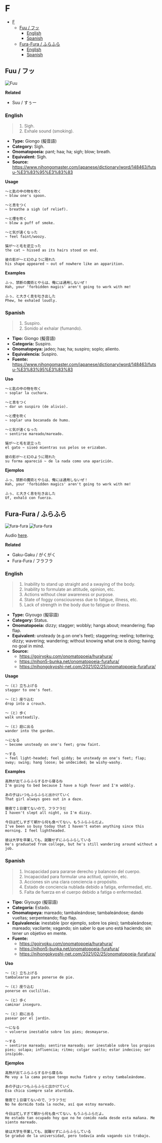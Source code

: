 # F

- [F](#f)
  - [Fuu / フッ](#fuu--フッ)
    - [English](#english)
    - [Spanish](#spanish)
  - [Fura-Fura / ふらふら](#fura-fura--ふらふら)
    - [English](#english-1)
    - [Spanish](#spanish-1)

## Fuu / フッ

![Fuu](https://i.pinimg.com/564x/3d/75/14/3d75140b8d4805b287061f230378b3a7.jpg)

**Related**
- Suu / すぅー

### English

> 1. Sigh.
> 2. Exhale sound (smoking).

- **Type:** Giongo (擬音語)
- **Category:** Sigh.
- **Onomatopoeia:** pant; haa; ha; sigh; blow; breath.
- **Equivalent:** Sigh.
- **Source:** https://www.nihongomaster.com/japanese/dictionary/word/148463/futsu-%E3%83%95%E3%83%83

**Usage**

```
〜と匙の中の物を吹く
~ blow one's spoon.

〜と息をつく
~ breathe a sigh (of relief).

〜と煙を吹く
~ blow a puff of smoke.

〜と気が遠くなった
~ feel faint/woozy.

猫が〜と毛を逆立った
the cat ~ hissed as its hairs stood on end.

彼の影が〜と幻のように現れた
his shape appeared ~ out of nowhere like an apparition.
```

**Examples**

```
ふっ、禁断の魔術とやらは、俺には通用しないぜ！
Hah, your 'forbidden magics' aren't going to work with me!

ふぅ、と大きく息を吐き出した
Phew, he exhaled loudly.
```

### Spanish

> 1. Suspiro.
> 2. Sonido al exhalar (fumando).

- **Tipo:** Giongo (擬音語)
- **Categoría:** Suspiro.
- **Onomatopeya:** jadeo; haa; ha; suspiro; soplo; aliento.
- **Equivalencia:** Suspiro.
- **Fuente:** https://www.nihongomaster.com/japanese/dictionary/word/148463/futsu-%E3%83%95%E3%83%83

**Uso**

```
〜と匙の中の物を吹く
~ soplar la cuchara.

〜と息をつく
~ dar un suspiro (de alivio).

〜と煙を吹く
~ soplar una bocanada de humo.

〜と気が遠くなった
~ sentirse mareado/mareado.

猫が〜と毛を逆立った
el gato ~ siseó mientras sus pelos se erizaban.

彼の影が〜と幻のように現れた
su forma apareció ~ de la nada como una aparición.
```

**Ejemplos**

```
ふっ、禁断の魔術とやらは、俺には通用しないぜ！
Hah, your 'forbidden magics' aren't going to work with me!

ふぅ、と大きく息を吐き出した
Uf, exhaló con fuerza.
```

## Fura-Fura / ふらふら

![fura-fura](https://i.ytimg.com/vi/AUqgwPhvy70/maxresdefault.jpg)
![fura-fura](https://illust-wp.com/wp-content/uploads/2018/12/fdb0358fbe532480fd9690bf1c9e47bd.png)

Audio [here](https://assets.languagepod101.com/dictionary/japanese/audiomp3.php?kana=ふらふら).

**Related**

- Gaku-Gaku / がくがく
- Fura-Fura / フラフラ

### English

> 1. Inability to stand up straight and a swaying of the body.
> 2. Inability to formulate an attitude, opinion, etc.
> 3. Actions without clear awareness or purpose.
> 4. State of foggy consciousness due to fatigue, illness, etc.
> 5. Lack of strength in the body due to fatigue or illness.

- **Type:** Giyougo (擬容語)
- **Category:** Status.
- **Onomatopoeia:** dizzy; stagger; wobbly; hangs about; meandering; flap flap.
- **Equivalent:** unsteady (e.g.on one's feet); staggering; reeling; tottering; dizzy; wavering; wandering; without knowing what one is doing; having no goal in mind.
- **Source:**
  - https://goiryoku.com/onomatopoeia/hurahura/
  - https://nihon5-bunka.net/onomatopoeia-furafura/
  - https://nihongokyoshi-net.com/2021/02/25/onomatopoeia-furafura/

**Usage**

```
〜（と）立ち上げる
stagger to one's feet.

〜（と）座り込む
drop into a crouch.

〜（と）歩く
walk unsteadily.

〜（と）庭に出る
wander into the garden.

〜になる
~ become unsteady on one's feet; grow faint.

〜する
~ feel light-headed; feel giddy; be unsteady on one's feet; flap; sway; swing; hang loose; be undecided; be wishy-washy.
```

**Examples**

```
高熱が出てふらふらするから寝るね
I'm going to bed because I have a high fever and I'm wobbly.

あの子はいつもふらふらと出かけていく
That girl always goes out in a daze.

徹夜で１日寝てないので、フラフラだ
I haven't slept all night, so I'm dizzy.

今日は忙しすぎて朝から何も食べてない。もうふらふらだよ。
I've been so busy today that I haven't eaten anything since this morning. I feel lightheaded.

彼は大学を卒業しても、就職せずにふらふらしている
He's graduated from college, but he's still wandering around without a job.
```

### Spanish

> 1. Incapacidad para pararse derecho y balanceo del cuerpo.
> 2. Incapacidad para formular una actitud, opinión, etc.
> 3. Acciones sin una clara conciencia o propósito.
> 4. Estado de conciencia nublada debido a fatiga, enfermedad, etc.
> 5. Falta de fuerza en el cuerpo debido a fatiga o enfermedad.

- **Tipo:** Giyougo (擬容語)
- **Categoría:** Estado.
- **Onomatopeya:** mareado; tambaleándose; tambaleándose; dando vueltas; serpenteando; flap flap.
- **Equivalencia:** inestable (por ejemplo, sobre los pies); tambaleándose; mareado; vacilante; vagando; sin saber lo que uno está haciendo; sin tener un objetivo en mente.
- **Fuente:**
  - https://goiryoku.com/onomatopoeia/hurahura/
  - https://nihon5-bunka.net/onomatopoeia-furafura/
  - https://nihongokyoshi-net.com/2021/02/25/onomatopoeia-furafura/

**Uso**

```
〜（と）立ち上げる
tambalearse para ponerse de pie.

〜（と）座り込む
ponerse en cuclillas.

〜（と）歩く
caminar inseguro.

〜（と）庭に出る
pasear por el jardín.

〜になる
~ volverse inestable sobre los pies; desmayarse.

〜する
~ sentirse mareado; sentirse mareado; ser inestable sobre los propios pies; solapa; influencia; ritmo; colgar suelto; estar indeciso; ser insípido.
```

**Ejemplos**

```
高熱が出てふらふらするから寝るね
Me voy a la cama porque tengo mucha fiebre y estoy tambaleándome.

あの子はいつもふらふらと出かけていく
Esa chica siempre sale aturdida.

徹夜で１日寝てないので、フラフラだ
No he dormido toda la noche, así que estoy mareado.

今日は忙しすぎて朝から何も食べてない。もうふらふらだよ。
He estado tan ocupado hoy que no he comido nada desde esta mañana. Me siento mareado.

彼は大学を卒業しても、就職せずにふらふらしている
Se graduó de la universidad, pero todavía anda vagando sin trabajo.
```